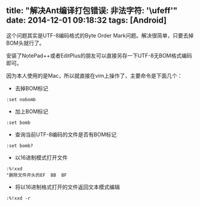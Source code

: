 title: "解决Ant编译打包错误: 非法字符: '\ufeff'"
date: 2014-12-01 09:18:32
tags: [Android]
---
这个问题其实是UTF-8编码格式的Byte Order Mark问题。解决很简单，只要去掉BOM头就行了。

安装了NotePad++或者EditPlus的朋友可以直接另存一下UTF-8无BOM格式编码即可。

因为本人使用的是Mac，所以就直接在vim上操作了，主要命令是下面几个：

- 去掉BOM标记

```
:set nobomb
```

- 加上BOM标记

```
:set bomb
```

- 查询当前UTF-8编码的文件是否有BOM标记

```
:set bomb?
```

- 以16进制模式打开文件

```
:%!xxd 
"删除文件开头的EF  BB  BF
```

- 将以16进制格式打开的文件返回文本模式编辑

```
:%!xxd -r
``` 